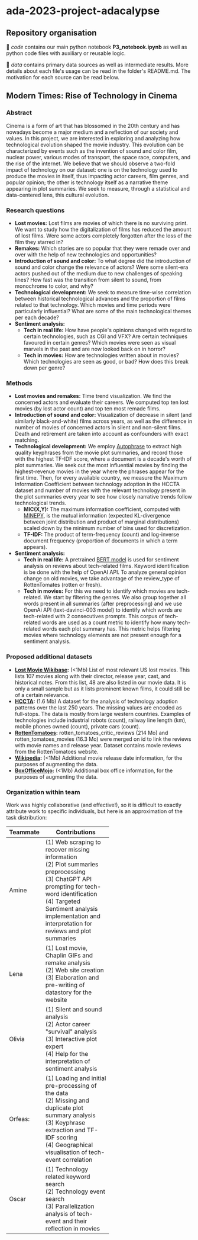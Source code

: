 # ada-2023-project-adacalypse

## Repository organisation

📁 *code* contains our main python notebook **P3_notebook.ipynb** as well as python code files with auxiliary or reusable logic.

📁 *data* contains primary data sources as well as intermediate results. More details about each file's usage can be read in the folder's README.md. The motivation for each source can be read below.

## Modern Times: Rise of Technology in Cinema

### Abstract
Cinema is a form of art that has blossomed in the 20th century and has nowadays become a major medium and a reflection of our society and values. In this project, we are interested in exploring and analyzing how technological evolution shaped the movie industry. This evolution can be characterized by events such as the invention of sound and color film, nuclear power, various modes of transport, the space race, computers, and the rise of the internet. We believe that we should observe a two-fold impact of technology on our dataset: one is on the technology used to produce the movies in itself, thus impacting actor careers, film genres, and popular opinion; the other is technology itself as a narrative theme appearing in plot summaries. We seek to measure, through a statistical and data-centered lens, this cultural evolution.


### Research questions 
- **Lost movies:** Lost films are movies of which there is no surviving print. We want to study how the digitalization of films has reduced the amount of lost films. Were some actors completely forgotten after the loss of the film they starred in? 
- **Remakes:** Which stories are so popular that they were remade over and over with the help of new technologies and opportunities?
- **Introduction of sound and color:** To what degree did the introduction of sound and color change the relevance of actors? Were some silent-era actors pushed out of the medium due to new challenges of speaking lines? How fast was the transition from silent to sound, from monochrome to color, and why? 
- **Technological development:** We seek to measure time-wise correlation between historical technological advances and the proportion of films related to that technology. Which movies and time periods were particularly influential? What are some of the main technological themes per each decade? 
- **Sentiment analysis:** 
    - **Tech in real life:** How have people's opinions changed with regard to certain technologies, such as CGI and VFX? Are certain techniques favoured in certain genres? Which movies were seen as visual marvels in the past and are now looked back on in horror? 
    - **Tech in movies:** How are technologies written about in movies? Which technologies are seen as good, or bad? How does this break down per genre?


### Methods
- **Lost movies and remakes:** Time trend visualization. We find the concerned actors and evaluate their careers. We computed top ten lost movies (by lost actor count) and top ten most remade films.
- **Introduction of sound and color:** Visualization of decrease in silent (and similarly black-and-white) films across years, as well as the difference in number of movies of concerned actors in silent and non-silent films. Death and retirement are taken into account as confounders with exact matching.  
- **Technological development:** We employ [Autophrase](https://github.com/shangjingbo1226/AutoPhrase) to extract high quality keyphrases from the movie plot summaries, and record those with the highest TF-IDF score, where a document is a decade's worth of plot summaries. We seek out the most influential movies by finding the highest-revenue movies in the year where the phrases appear for the first time. Then, for every available country, we measure the Maximum Information Coefficient between technology adoption in the HCCTA dataset and number of movies with the relevant technology present in the plot summaries every year to see how closely narrative trends follow technological trends. 
    - **MIC(X,Y):** The maximum information coefficient, computed with [MINEPY](https://github.com/minepy/mictools), is the mutual information (expected KL-divergence between joint distribution and product of marginal distributions) scaled down by the minimum number of bins used for discretization. 
    - **TF-IDF:** The product of term-frequency (count) and log-inverse document frequency (proportion of documents in which a term appears).
- **Sentiment analysis:**
    - **Tech in real life:** A pretrained [BERT model](https://huggingface.co/finiteautomata/bertweet-base-sentiment-analysis) is used for sentiment analysis on reviews about tech-related films. Keyword identification is be done with the help of OpenAI API. To analyze general opinion change on old movies, we take advantage of the review_type of RottenTomates (rotten or fresh).
    - **Tech in movies:** For this we need to identify which movies are tech-related. We start by filtering the genres. We also group together all words present in all summaries (after preprocessing) and we use OpenAi API (text-davinci-003 model) to identify which words are tech-related with 2 consecutives prompts. This corpus of tech-related words are used as a count metric to identify how many tech-related words each plot summary has. This metric helps filtering movies where technology elements are not present enough for a sentiment analysis. 


### Proposed additional datasets
- **[Lost Movie Wikibase](https://en.wikipedia.org/wiki/List_of_lost_films):** (<1Mb) List of most relevant US lost movies. This lists 107 movies along with their director, release year, cast, and historical notes. From this list, 48 are also listed in our movie data. It is only a small sample but as it lists prominent known films, it could still be of a certain relevance. 
- **[HCCTA](https://www.nber.org/research/data/historical-cross-country-technology-adoption-hccta-dataset):** (1.6 Mb) A dataset for the analysis of technology adoption patterns over the last 250 years. The missing values are encoded as full-stops. The data is mostly from large western countries. Examples of technologies include industrial robots (count), railway line length (km), mobile phones owned (count), private cars (count).
- **[RottenTomatoes](https://www.kaggle.com/datasets/stefanoleone992/rotten-tomatoes-movies-and-critic-reviews-dataset/data?select=rotten_tomatoes_critic_reviews.csv):** rotten_tomatoes_critic_reviews (214 Mo) and rotten_tomatoes_movies (16.3 Mo) were merged on id to link the reviews with movie names and release year. Dataset contains movie reviews from the RottenTomatoes website.
- **[Wikipedia](https://fr.wikipedia.org):** (<1Mb) Additional movie release date information, for the purposes of augmenting the data.
- **[BoxOfficeMojo](https://www.boxofficemojo.com/):** (<1Mb) Additional box office information, for the purposes of augmenting the data.


### Organization within team
Work was highly collaborative (and effective!), so it is difficult to exactly attribute work to specific individuals, but here is an approximation of the task distribution:

<table class="tg" style="table-layout: fixed; width: 342px">
<colgroup>
<col style="width: 16px">
<col style="width: 180px">
</colgroup>
<thead>
  <tr>
    <th class="tg-0lax">Teammate</th>
    <th class="tg-0lax">Contributions</th>
  </tr>
</thead>
<tbody>
  <tr>
    <td class="tg-0lax">Amine </td>
    <td class="tg-0lax"> (1) Web scraping to recover missing information <br> (2) Plot summaries preprocessing  <br> (3) ChatGPT API prompting for tech-word identification <br> (4) Targeted Sentiment analysis implementation and interpretation for reviews and plot summaries  </td>
  </tr>
  <tr>
    <td class="tg-0lax">Lena </td>
    <td class="tg-0lax"> (1) Lost movie, Chaplin GIFs and remake analysis <br> (2) Web site creation <br> (3) Elaboration and pre-writing of datastory for the website </td>
  </tr>
  <tr>
    <td class="tg-0lax">Olivia</td>
    <td class="tg-0lax"> (1) Silent and sound analysis <br> (2) Actor career "survival" analysis <br> (3) Interactive plot expert <br> (4) Help for the interpretation of sentiment analysis </td>
  </tr>
  <tr>
    <td class="tg-0lax">Orfeas:</td>
    <td class="tg-0lax"> (1) Loading and initial pre-processing of the data <br> (2) Missing and duplicate plot summary analysis <br> (3) Keyphrase extraction and TF-IDF scoring <br> (4) Geographical visualisation of tech-event correlation </td>
  </tr>
  <tr>
    <td class="tg-0lax">Oscar </td>
    <td class="tg-0lax"> (1) Technology related keyword search <br> (2) Technology event search <br> (3) Parallelization analysis of tech-event and their reflection in movies </td>
  </tr>  
</tbody>
</table>

